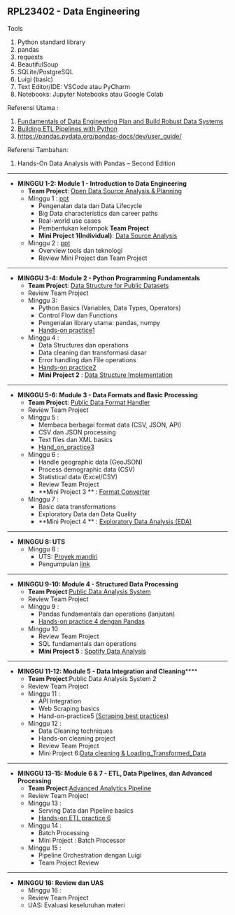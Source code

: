 RPL23402 - Data Engineering
---------------------------

Tools

1. Python standard library
2. pandas
3. requests
4. BeautifulSoup
5. SQLite/PostgreSQL
6. Luigi (basic)
7. Text Editor/IDE: VSCode atau PyCharm
8. Notebooks: Jupyter Notebooks atau Google Colab

Referensi Utama :

1. [Fundamentals of Data Engineering Plan and Build Robust Data Systems](https://drive.google.com/file/d/1ncjfLNRSMcwiP-Mk5IWqCgp5x767yvTW/view?usp=drive_link)
2. [Building ETL Pipelines with Python](https://drive.google.com/file/d/17yfmUb5fobAO-2K4p_QMaqBkzo7gHMfG/view?usp=sharing)
3. https://pandas.pydata.org/pandas-docs/dev/user_guide/

Referensi Tambahan:

1. Hands-On Data Analysis with Pandas – Second Edition

---

* **MINGGU 1-2: Module 1 - Introduction to Data Engineering**
  * **Team Project**: [Open Data Source Analysis & Planning](https://)
  * Minggu 1 : [ppt](https://drive.google.com/file/d/1zpElsFSyQ-FMyJ3YnHdGrUhMOcSYQNu7/view?usp=sharing)
    * Pengenalan data dan Data Lifecycle
    * Big Data characteristics dan career paths
    * Real-world use cases
    * Pembentukan kelompok  **Team Project**
    * **Mini Project 1(Individual)**: [Data Source Analysis](https://)
  * Minggu 2 : [ppt](https://https://drive.google.com/file/d/15tjISNazlHfNHcBz-NjFqxuotEmjnrQS/view?usp=sharing)
    * Overview tools dan teknologi
    * Review Mini Project dan Team Project

---

* **MINGGU 3-4: Module 2 - Python Programming Fundamentals**
  * **Team Project**: [Data Structure for Public Datasets](project/team_project2.md)
  * Review Team Project
  * Minggu 3:
    * Python Basics (Variables, Data Types, Operators)
    * Control Flow dan Functions
    * Pengenalan library utama: pandas, numpy
    * [Hands-on practice1](kode/Hands_on_practice1.ipynb)
  * Minggu 4 :
    * Data Structures dan operations
    * Data cleaning dan transformasi dasar
    * Error handling dan File operations
    * [Hands-on practice2](kode/hand_on_practice2)
    * **Mini Project 2** : [Data Structure Implementation](https://project/mini_project2.md)

---

* **MINGGU 5-6: Module 3 - Data Formats and Basic Processing**
  * **Team Project**: [Public Data Format Handler](project/team_project3.md)
  * Review Team Project
  * Minggu 5 :
    * Membaca berbagai format data (CSV, JSON, API)
    * CSV dan JSON processing
    * Text files dan XML basics
    * [Hand_on_practice3](kode/hand_on_practice3)
  * Minggu 6 :
    * Handle geographic data (GeoJSON)
    * Process demographic data (CSV)
    * Statistical data (Excel/CSV)
    * Review Team Project
    * **Mini Project 3 ** : [Format Converter](project/mini_project3.md)
  * Minggu 7 :
    * Basic data transformations
    * Exploratory Data dan Data Quality
    * **Mini Project 4 ** : [Exploratory Data Analysis (EDA)](project/mini_project4.md)

---

* **MINGGU 8: UTS**
  * Minggu 8 :
    * UTS: [Proyek mandiri](project/uts)
    * Pengumpulan [link](https://forms.gle/Jq18uLHGPZu9uAmf8)

---

* **MINGGU 9-10: Module 4 - Structured Data Processing**
  * **Team Project**:[Public Data Analysis System](project/team_project4.md)
  * Review Team Project
  * Minggu 9 :
    * Pandas fundamentals dan operations (lanjutan)
    * [Hands-on practice 4 dengan Pandas](project/kode/hand_on_practice4)
  * Minggu 10
    * Review Team Project
    * SQL fundamentals dan operations
    * **Mini Project 5** : [Spotify Data Analysis](project/mini_project5.md)

---

* **MINGGU 11-12: Module 5 - Data Integration and Cleaning******
  * **Team Project**:Public Data Analysis System 2
  * Review Team Project
  * Minggu 11 :
    * API Integration
    * Web Scraping basics
    * Hand-on-practice5 [(Scraping best practices)](project/kode/hand_on_practice5)
  * Minggu 12 :
    * Data Cleaning techniques
    * Hands-on cleaning project
    * Review Team Project
    * Mini Project 6:[Data cleaning & Loading_Transformed_Data](project/kode/mini_project6)

---

* **MINGGU 13-15: Module 6 & 7 - ETL, Data Pipelines, dan Advanced Processing**
  * **Team Project**:[Advanced Analytics Pipeline](project/team_project6.md)
  * Review Team Project
  * Minggu 13 :
    * Serving Data dan Pipeline basics
    * [Hands-on ETL practice 6](project/kode/hand_on_practice6)
  * Minggu 14 :
    * Batch Processing
    * Mini Project : Batch Processor
  * Minggu 15 :
    * Pipeline Orchestration dengan Luigi
    * Team Project Review

---

* **MINGGU 16: Review dan UAS**
  * Minggu 16 :
  * Review Team Project
  * UAS: Evaluasi keseluruhan materi
